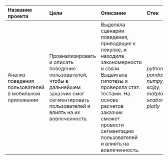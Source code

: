 | Название проекта | Цели | Описание  |  Стек |
| :------------------- | :------------------| :----------------------------------------- |:---------------------------|
| Анализ поведения пользователей в мобильном приложении|  Проанализировать и описать поведение пользователей, чтобы в дальнейшем заказчик смог сегментировать пользователей и влиять на их вовлеченность. | Выделяла сценарии поведения, приводящие к покупке, и находила закономерности и связи. Выдвигала гипотезы и проверяла стат. тестами. На основе расчетов заказчик сможет провести сегментацию пользователей и влиять на вовлеченность. | *python*, *pandas*, *numpy*, *scipy*, *matplotlib*, *seaborn*, *plotly*|
